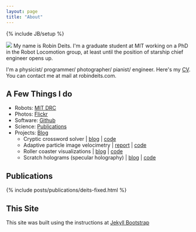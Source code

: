 ```yaml
---
layout: page
title: "About"
---
```

{% include JB/setup %}

<img src="http://www.gravatar.com/avatar/1ae757387e4f961dca8e5dc91fb83d57?s=250" style="" />
My name is Robin Deits. I'm a graduate student at MIT working on a PhD in the Robot Locomotion group, at least until the position of starship chief engineer opens up. 

I'm a physicist/ programmer/ photographer/ pianist/ engineer. 
Here's my [CV](/assets/Robin_Deits_CV.pdf). You can contact me at mail at robindeits.com. 

## A Few Things I do
* Robots: [MIT DRC](http://drc.mit.edu/)
* Photos: [Flickr](http://www.flickr.com/photos/26769928@N02/)
* Software: [Github](https://github.com/rdeits)
* Science: [Publications](#publications)
* Projects: [Blog](../..)
	* Cryptic crossword solver | [blog](/2013/02/11/a-cryptic-crossword-clue-solver/) | [code](https://github.com/rdeits/cryptics)
	* Adaptive particle image velocimetry | [report](http://csg.csail.mit.edu/6.375/6_375_2013_www/handouts/finals/group2_report.pdf) | [code](https://github.com/rdeits/adaptive-PIV)
	* Roller coaster visualizations | [blog](/2013/11/11/roller-coaster-visualizations/) | [code](https://github.com/rdeits/coasters)
	* Scratch holograms (specular holography) | [blog](/2012/02/20/more-scratch-holograms/) | [code](https://github.com/rdeits/ScratchHolograms)

## Publications

{% include posts/publications/deits-fixed.html %}


## This Site
This site was built using the instructions at [Jekyll Bootstrap](http://jekyllbootstrap.com/usage/jekyll-quick-start.html)
